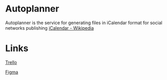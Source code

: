 # Autoplanner
Autoplanner is the service for generating files in iCalendar format for social networks publishing
[iCalendar - Wikipedia](https://en.wikipedia.org/wiki/ICalendar)


# Links

[Trello](https://trello.com/b/b3niKLX6/autoplanner)

[Figma](https://www.figma.com/file/Y0o0bS8OnLXJESNOjOGHe7Ez/autoplanner)
